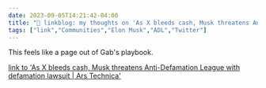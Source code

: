---date: 2023-09-05T14:21:42-04:00title: "🔗 linkblog: my thoughts on 'As X bleeds cash, Musk threatens Anti-Defamation League with defamation lawsuit | Ars Technica'"tags: ["link","Communities","Elon Musk","ADL","Twitter"]---This feels like a page out of Gab's playbook.   [link to 'As X bleeds cash, Musk threatens Anti-Defamation League with defamation lawsuit | Ars Technica'](https://arstechnica.com/tech-policy/2023/09/as-x-bleeds-cash-musk-threatens-anti-defamation-league-with-defamation-lawsuit/)